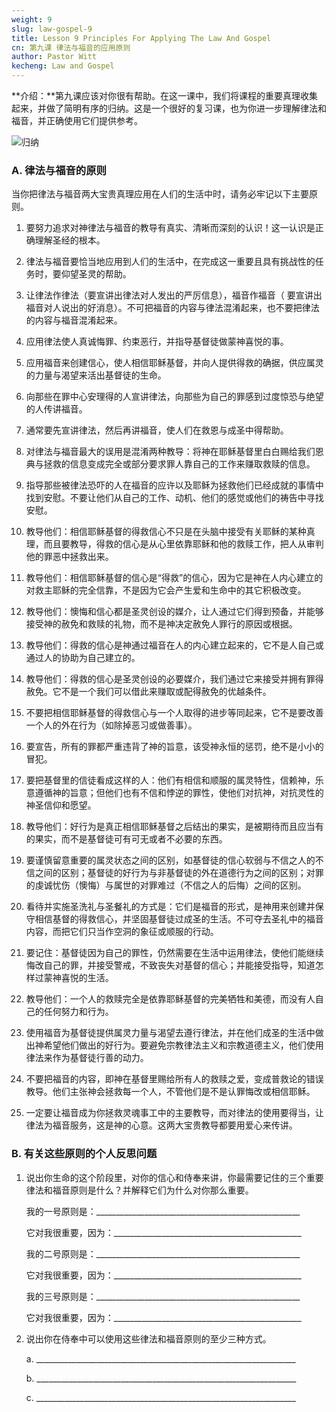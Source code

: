 ```yaml
---
weight: 9
slug: law-gospel-9
title: Lesson 9 Principles For Applying The Law And Gospel
cn: 第九课 律法与福音的应用原则
author: Pastor Witt
kecheng: Law and Gospel
---
```


**介绍：**第九课应该对你很有帮助。在这一课中，我们将课程的重要真理收集起来，并做了简明有序的归纳。这是一个很好的复习课，也为你进一步理解律法和福音，并正确使用它们提供参考。

![归纳](/images/note/law-and-gospel/checklist.png#center "归纳")

### A. 律法与福音的原则

当你把律法与福音两大宝贵真理应用在人们的生活中时，请务必牢记以下主要原则。

1. 要努力追求对神律法与福音的教导有真实、清晰而深刻的认识！这一认识是正确理解圣经的根本。

2. 律法与福音要恰当地应用到人们的生活中，在完成这一重要且具有挑战性的任务时，要仰望圣灵的帮助。

3. 让律法作律法（要宣讲出律法对人发出的严厉信息），福音作福音（ 要宣讲出福音对人说出的好消息）。不可把福音的内容与律法混淆起来，也不要把律法的内容与福音混淆起来。

4. 应用律法使人真诚悔罪、约束恶行，并指导基督徒做蒙神喜悦的事。

5. 应用福音来创建信心，使人相信耶稣基督，并向人提供得救的确据，供应属灵的力量与渴望来活出基督徒的生命。

6. 向那些在罪中心安理得的人宣讲律法，向那些为自己的罪感到过度惊恐与绝望的人传讲福音。

7. 通常要先宣讲律法，然后再讲福音，使人们在救恩与成圣中得帮助。

8. 对律法与福音最大的误用是混淆两种教导：将神在耶稣基督里白白赐给我们恩典与拯救的信息变成完全或部分要求罪人靠自己的工作来赚取救赎的信息。

9. 指导那些被律法恐吓的人在福音的应许以及耶稣为拯救他们已经成就的事情中找到安慰。不要让他们从自己的工作、动机、他们的感觉或他们的祷告中寻找安慰。

10. 教导他们：相信耶稣基督的得救信心不只是在头脑中接受有关耶稣的某种真理，而且要教导，得救的信心是从心里依靠耶稣和他的救赎工作，把人从审判他的罪恶中拯救出来。

11. 教导他们：相信耶稣基督的信心是“得救”的信心，因为它是神在人内心建立的对救主耶稣的完全信靠，不是因为它会产生爱和生命中的其它积极改变。

12. 教导他们：懊悔和信心都是圣灵创设的媒介，让人通过它们得到预备，并能够接受神的赦免和救赎的礼物，而不是神决定赦免人罪行的原因或根据。

13. 教导他们：得救的信心是神通过福音在人的内心建立起来的，它不是人自己或通过人的协助为自己建立的。

14. 教导他们：得救的信心是圣灵创设的必要媒介，我们通过它来接受并拥有罪得赦免。它不是一个我们可以借此来赚取或配得赦免的优越条件。

15. 不要把相信耶稣基督的得救信心与一个人取得的进步等同起来，它不是要改善一个人的外在行为（如除掉恶习或做善事）。

16. 要宣告，所有的罪都严重违背了神的旨意，该受神永恒的惩罚，绝不是小小的冒犯。

17. 要把基督里的信徒看成这样的人：他们有相信和顺服的属灵特性，信赖神，乐意遵循神的旨意；但他们也有不信和悖逆的罪性，使他们对抗神，对抗灵性的神圣信仰和愿望。

18. 教导他们：好行为是真正相信耶稣基督之后结出的果实，是被期待而且应当有的果实，而不是基督徒可有可无或者不必要的东西。

19. 要谨慎留意重要的属灵状态之间的区别，如基督徒的信心软弱与不信之人的不信之间的区别；基督徒的好行为与非基督徒的外在道德行为之间的区别；对罪的虔诚忧伤（懊悔）与属世的对罪难过（不信之人的后悔）之间的区别。

20. 看待并实施圣洗礼与圣餐礼的方式是：它们是福音的形式，是神用来创建并保守相信基督的得救信心，并坚固基督徒过成圣的生活。不可夺去圣礼中的福音内容，而把它们只当作空洞的象征或顺服的行动。

21. 要记住：基督徒因为自己的罪性，仍然需要在生活中运用律法，使他们能继续悔改自己的罪，并接受警戒，不致丧失对基督的信心；并能接受指导，知道怎样过蒙神喜悦的生活。

22. 教导他们：一个人的救赎完全是依靠耶稣基督的完美牺牲和美德，而没有人自己的任何努力和行为。

23. 使用福音为基督徒提供属灵力量与渴望去遵行律法，并在他们成圣的生活中做出神希望他们做出的好行为。要避免宗教律法主义和宗教道德主义，他们使用律法来作为基督徒行善的动力。

24. 不要把福音的内容，即神在基督里赐给所有人的救赎之爱，变成普救论的错误教导。他们主张神会拯救每一个人，不管他们是不是认罪悔改或相信耶稣。

25. 一定要让福音成为你拯救灵魂事工中的主要教导，而对律法的使用要得当，让律法为福音服务，这是神的心意。这两大宝贵教导都要用爱心来传讲。

### B. 有关这些原则的个人反思问题

1. 说出你生命的这个阶段里，对你的信心和侍奉来讲，你最需要记住的三个重要律法和福音原则是什么？并解释它们为什么对你那么重要。

    我的一号原则是：___________________________________________________

    它对我很重要，因为：_______________________________________________

    我的二号原则是：___________________________________________________

    它对我很重要，因为：_______________________________________________

    我的三号原则是：___________________________________________________

    它对我很重要，因为：_______________________________________________

2. 说出你在侍奉中可以使用这些律法和福音原则的至少三种方式。

    a.	_________________________________________________________________

    b.	_________________________________________________________________

    c.	_________________________________________________________________